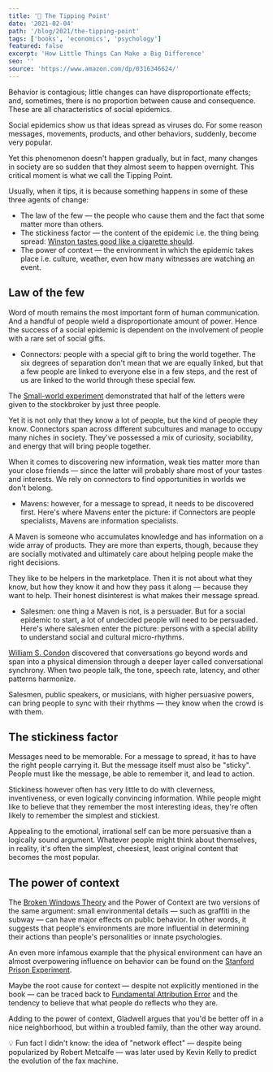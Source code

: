 ```yaml
---
title: '📖 The Tipping Point'
date: '2021-02-04'
path: '/blog/2021/the-tipping-point'
tags: ['books', 'economics', 'psychology']
featured: false
excerpt: 'How Little Things Can Make a Big Difference'
seo: ''
source: 'https://www.amazon.com/dp/0316346624/'
---
```


Behavior is contagious; little changes can have disproportionate effects; and, sometimes, there is no proportion between cause and consequence. These are all characteristics of social epidemics.

Social epidemics show us that ideas spread as viruses do. For some reason messages, movements, products, and other behaviors, suddenly, become very popular.

Yet this phenomenon doesn't happen gradually, but in fact, many changes in society are so sudden that they almost seem to happen overnight. This critical moment is what we call the Tipping Point.

Usually, when it tips, it is because something happens in some of these three agents of change:

- The law of the few — the people who cause them and the fact that some matter more than others.
- The stickiness factor — the content of the epidemic i.e. the thing being spread: [Winston tastes good like a cigarette should](https://en.wikipedia.org/wiki/Winston_tastes_good_like_a_cigarette_should).
- The power of context — the environment in which the epidemic takes place i.e. culture, weather, even how many witnesses are watching an event.

## Law of the few

Word of mouth remains the most important form of human communication. And a handful of people wield a disproportionate amount of power. Hence the success of a social epidemic is dependent on the involvement of people with a rare set of social gifts.

- Connectors: people with a special gift to bring the world together. The six degrees of separation don't mean that we are equally linked, but that a few people are linked to everyone else in a few steps, and the rest of us are linked to the world through these special few.

The [Small-world experiment](https://en.wikipedia.org/wiki/Small-world_experiment) demonstrated that half of the letters were given to the stockbroker by just three people.

Yet it is not only that they know a lot of people, but the kind of people they know. Connectors span across different subcultures and manage to occupy many niches in society. They've possessed a mix of curiosity, sociability, and energy that will bring people together.

When it comes to discovering new information, weak ties matter more than your close friends — since the latter will probably share most of your tastes and interests. We rely on connectors to find opportunities in worlds we don't belong.

- Mavens: however, for a message to spread, it needs to be discovered first. Here's where Mavens enter the picture: if Connectors are people specialists, Mavens are information specialists.

A Maven is someone who accumulates knowledge and has information on a wide array of products. They are more than experts, though, because they are socially motivated and ultimately care about helping people make the right decisions.

They like to be helpers in the marketplace. Then it is not about what they know, but how they know it and how they pass it along — because they want to help. Their honest disinterest is what makes their message spread.

- Salesmen: one thing a Maven is not, is a persuader. But for a social epidemic to start, a lot of undecided people will need to be persuaded. Here's where salesmen enter the picture: persons with a special ability to understand social and cultural micro-rhythms.

[William S. Condon](https://en.wikipedia.org/wiki/William_S._Condon) discovered that conversations go beyond words and span into a physical dimension through a deeper layer called conversational synchrony. When two people talk, the tone, speech rate, latency, and other patterns harmonize.

Salesmen, public speakers, or musicians, with higher persuasive powers, can bring people to sync with their rhythms — they know when the crowd is with them.

## The stickiness factor

Messages need to be memorable. For a message to spread, it has to have the right people carrying it. But the message itself must also be "sticky". People must like the message, be able to remember it, and lead to action.

Stickiness however often has very little to do with cleverness, inventiveness, or even logically convincing information. While people might like to believe that they remember the most interesting ideas, they're often likely to remember the simplest and stickiest.

Appealing to the emotional, irrational self can be more persuasive than a logically sound argument. Whatever people might think about themselves, in reality, it's often the simplest, cheesiest, least original content that becomes the most popular.

## The power of context

The [Broken Windows Theory](https://en.wikipedia.org/wiki/Broken_windows_theory) and the Power of Context are two versions of the same argument: small environmental details — such as graffiti in the subway — can have major effects on public behavior. In other words, it suggests that people's environments are more influential in determining their actions than people's personalities or innate psychologies.

An even more infamous example that the physical environment can have an almost overpowering influence on behavior can be found on the [Stanford Prison Experiment](https://en.wikipedia.org/wiki/Stanford_prison_experiment).

Maybe the root cause for context — despite not explicitly mentioned in the book — can be traced back to [Fundamental Attribution Error](https://en.wikipedia.org/wiki/Fundamental_attribution_error) and the tendency to believe that what people do reflects who they are.

Adding to the power of context, Gladwell argues that you'd be better off in a nice neighborhood, but within a troubled family, than the other way around.

💡 Fun fact I didn't know: the idea of "network effect" — despite being popularized by Robert Metcalfe — was later used by Kevin Kelly to predict the evolution of the fax machine.
